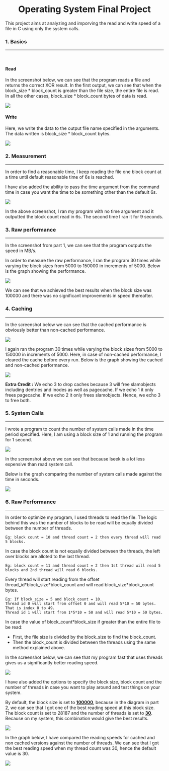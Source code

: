 <h1 align=center>Operating System Final Project</h1>

This project aims at analyzing and imporving the read and write speed of a file in C using only the system calls.

<!-- <style>
    .code{
        color:brown;
    }
</style> -->

### 1. Basics
---
</br>

#### **Read**

In the screenshot below, we can see that the program reads a file and returns the correct XOR result. In the first output, we can see that when the <span class=code>block_size * block_count</span> is greater than the file size, the entire file is read. In all the other cases, <span class=code>block_size * block_count</span> bytes of data is read.

![](screenshots/1-1.png)  

#### **Write**

Here, we write the data to the output file name specified in the arguments. The data written is <span class=code>block_size * block_count</span> bytes.

![](screenshots/20221212190942.png)

### 2. Measurement
---

In order to find a reasonable time, I keep reading the file one block count at a time until default reasonable time of 6s is reached.

I have also added the ability to pass the time argument from the command time in case you want the time to be something other than the default 6s.

![](screenshots/2-1.png)

In the above screenshot, I ran my program with no time argument and it outputted the block count read in 6s. The second time I ran it for 9 seconds.


### 3. Raw performance
---
In the screenshot from part 1, we can see that the program outputs the speed in MB/s.

In order to measure the raw performance, I ran the program 30 times while varying the block sizes from 5000 to 150000 in increments of 5000. Below is the graph showing the performance.

![](./raw_p.png)

We can see that we achieved the best results when the block size was <span class=code>100000</span> and there was no significant improvements in speed thereafter.

### 4. Caching
---

In the screenshot below we can see that the cached performance is obviously better than non-cached performance.

![](screenshots/3-1.png)  

I again ran the program 30 times while varying the block sizes from 5000 to 150000 in increments of 5000. Here, in case of non-cached performance, I cleared the cache before every run. Below is the graph showing the cached and non-cached performance.

![](./cached_vs_noncached.png)

**Extra Credit :** We echo 3 to drop caches because 3 will free slamobjects including dentries and inodes as well as pagecache. If we echo 1 it only frees pagecache. If we echo 2 it only frees slamobjects. Hence, we echo 3 to free both.

### 5. System Calls
---

I wrote a program to count the number of system calls made in the time period specified. Here, I am using a block size of 1 and running the program for 1 second. 

![](screenshots/5-1.png)

In the screenshot above we can see that because lseek is a lot less expensive than read system call.

Below is the graph comparing the number of system calls made against the time in seconds.

![](./systemcalls.png)

### 6. Raw Performance
---

In order to optimize my program, I used threads to read the file. The logic behind this was the number of blocks to be read will be equally divided between the number of threads.

    Eg: block count = 10 and thread count = 2 then every thread will read 5 blocks.

In case the block count is not equally divided between the threads, the left over blocks are alloted to the last thread.

    Eg: block count = 11 and thread count = 2 then 1st thread will read 5 blocks and 2nd thread will read 6 blocks.

Every thread will start reading from the offset <span class=code>thread_id\*block_size\*block_count</span> and will read <span class=code>block_size\*block_count</span> bytes.

    Eg: If block_size = 5 and block_count = 10.
    Thread id 0 will start from offset 0 and will read 5*10 = 50 bytes. That is index 0 to 49.
    Thread id 1 will start from 1*5*10 = 50 and will read 5*10 = 50 bytes.

In case the value of block_count*block_size if greater than the entire file to be read:
- First, the file size is divided by the block_size to find the block_count.
- Then the block_count is divided between the threads using the same method explained above.

In the screenshot below, we can see that my program fast that uses threads gives us a significantly better reading speed.

![](screenshots/6-1.png)

I have also added the options to specify the block size, block count and the number of threads in case you want to play around and test things on your system.

By default, the block size is set to <u>**100000**</u>, because in the diagram in part 2, we can see that I got one of the best reading speed at this block size. The block count is set to 28187 and the number of threads is set to <u>**30**</u>. Because on my system, this combination would give the best results.

![](screenshots/6-2.png)  

In the graph below, I have compared the reading speeds for cached and non cached versions against the number of threads. We can see that I got the best reading speed when my thread count was 30, hence the default value is 30.

![](./thread_cnc.png)

